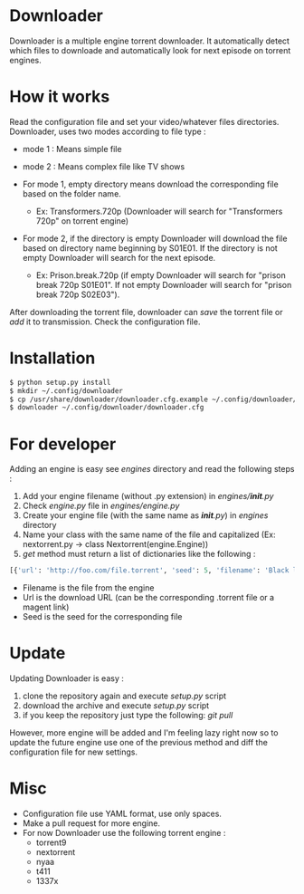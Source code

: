 # Downloader

Downloader is a multiple engine torrent downloader. It automatically detect which files to downloade and automatically look for next episode on torrent engines.

# How it works

Read the configuration file and set your video/whatever files directories. Downloader, uses two modes according to file type :
* mode 1 : Means simple file
* mode 2 : Means complex file like TV shows

* For mode 1, empty directory means download the corresponding file based on the folder name.
  * Ex: Transformers.720p (Downloader will search for "Transformers 720p" on torrent engine)
* For mode 2, if the directory is empty Downloader will download the file based on directory name beginning by S01E01. If the directory is not empty Downloader will search for the next episode.
  * Ex: Prison.break.720p (if empty Downloader will search for "prison break 720p S01E01". If not empty Downloader will search for "prison break 720p S02E03").

After downloading the torrent file, downloader can *save* the torrent file or *add* it to transmission. Check the configuration file.

# Installation

```bash
$ python setup.py install
$ mkdir ~/.config/downloader
$ cp /usr/share/downloader/downloader.cfg.example ~/.config/downloader/downloader.cfg
$ downloader ~/.config/downloader/downloader.cfg
```

# For developer

Adding an engine is easy see *engines* directory and read the following steps :

1) Add your engine filename (without .py extension) in *engines/__init__.py*
2) Check *engine.py* file in *engines/engine.py*
3) Create your engine file (with the same name as *__init__.py*) in *engines* directory
4) Name your class with the same name of the file and capitalized (Ex: nextorrent.py -> class Nextorrent(engine.Engine))
5) *get* method must return a list of dictionaries like the following :
```python
[{'url': 'http://foo.com/file.torrent', 'seed': 5, 'filename': 'Black list S04E22 HDTV'}]
```
- Filename is the file from the engine
- Url is the download URL (can be the corresponding .torrent file or a magent link)
- Seed is the seed for the corresponding file

# Update

Updating Downloader is easy :
1. clone the repository again and execute *setup.py* script
2. download the archive and execute *setup.py* script
3. if you keep the repository just type the following: *git pull*

However, more engine will be added and I'm feeling lazy right now so to update the future engine use one of the previous method and diff the configuration file for new settings.

# Misc

- Configuration file use YAML format, use only spaces.
- Make a pull request for more engine.
- For now Downloader use the following torrent engine :
  - torrent9
  - nextorrent
  - nyaa
  - t411
  - 1337x
